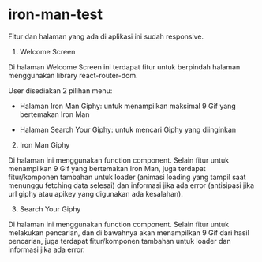 # iron-man-test

Fitur dan halaman yang ada di aplikasi ini sudah responsive.

1. Welcome Screen

Di halaman Welcome Screen ini terdapat fitur untuk berpindah halaman menggunakan library react-router-dom. 

User disediakan 2 pilihan menu:  

- Halaman Iron Man Giphy: untuk menampilkan maksimal 9 Gif yang bertemakan Iron Man

- Halaman Search Your Giphy: untuk mencari Giphy yang diinginkan 


2. Iron Man Giphy

Di halaman ini menggunakan function component. Selain fitur untuk menampilkan 9 Gif yang bertemakan Iron Man, juga terdapat fitur/komponen tambahan untuk loader (animasi loading yang tampil saat menunggu fetching data selesai) dan informasi jika ada error (antisipasi jika url giphy atau apikey yang digunakan ada kesalahan).

3. Search Your Giphy

Di halaman ini menggunakan function component. Selain fitur untuk melakukan pencarian, dan di bawahnya akan menampilkan 9 Gif dari hasil pencarian, juga terdapat fitur/komponen tambahan untuk loader dan informasi jika ada error.
